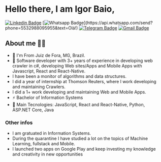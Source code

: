# Hello there, I am Igor Baio,

[![Linkedin Badge](https://img.shields.io/badge/-LinkedIn-blue?style=for-the-badge&logo=Linkedin&logoColor=white&link=https://www.linkedin.com/in/leonardo-luis-de-vargas/)](https://www.linkedin.com/in/igor-baio-272a24167/)
[![Whatsapp Badge](https://img.shields.io/badge/-Whatsapp-4CA143?style=for-the-badge&labelColor=4CA143&logo=whatsapp&logoColor=white&link=https://api.whatsapp.com/send?phone=5549988239222&text=Olá!)](https://api.whatsapp.com/send?phone=5532988095955&text=Olá!)
[![Telegram Badge](https://img.shields.io/badge/-Telegram-1ca0f1?style=for-the-badge&labelColor=1ca0f1&logo=telegram&logoColor=white&link=https://t.me/LeoVargas)](https://t.me/igorbaio)
[![Gmail Badge](https://img.shields.io/badge/-Gmail-c14438?style=for-the-badge&logo=Gmail&logoColor=white&link=mailto:leu1607@gmail.com)](mailto:igorbaiosoares@gmail.com)

## About me 👨‍🚀
- :round_pushpin: I'm From Juiz de Fora, MG, Brazil.
- :triangular_flag_on_post: Software developer with 3+ years of experience in developing web crawler in c#, developing Web sites/Apps and Mobile Apps with Javascript, React and React-Native.
- I have been a monitor of algorithms and data structures.
- I did a year of internship at Thomson Reuters, where I work developing and maintaining Crawlers.
- I did a 1+ work developing and maintaining Web and Mobile Apps.
- ⚡ Bachelor of Information Systems
- 🚀 Main Tecnologies: JavaScript, React and React-Native, Python, ASP.NET Core, Java

### Other infos
- I am gratuated in Information Systems.
- During the quarantine I have studied a lot on the topics of Machine Learning, fullstack and Mobile.
- I launched two apps on Google Play and keep investing my knowledge and creativity in new opportunities
